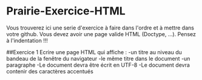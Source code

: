 # Prairie-Exercice-HTML
Vous trouverez ici une serie d'exercice à faire dans l'ordre et à mettre dans votre github.
Vous devez avoir une page valide HTML (Doctype, ...). Pensez à l'indentation !!!

##Exercice 1
Ecrire une page HTML qui affiche :
  -un titre au niveau du bandeau de la fenêtre du navigateur
  -le même titre dans le document
  -un paragraphe
  -Le document devra être écrit en UTF-8
  -Le document devra contenir des caractères accentués

